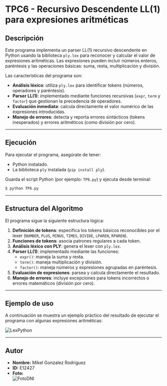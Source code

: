 # TPC6 - Recursivo Descendente LL(1) para expresiones aritméticas

## Descripción
Este programa implementa un parser LL(1) recursivo descendente en Python usando la biblioteca `ply.lex` para reconocer y calcular el valor de expresiones aritméticas. Las expresiones pueden incluir números enteros, paréntesis y las operaciones básicas: suma, resta, multiplicación y división.

Las características del programa son:

- **Análisis léxico**: utiliza `ply.lex` para identificar tokens (números, operadores y paréntesis).
- **Parser LL(1)**: implementado mediante funciones recursivas (`expr`, `term` y `factor`) que gestionan la precedencia de operadores.
- **Evaluación inmediata**: calcula directamente el valor numérico de las expresiones introducidas.
- **Manejo de errores**: detecta y reporta errores sintácticos (tokens inesperados) y errores aritméticos (como división por cero).

---

## Ejecución

Para ejecutar el programa, asegúrate de tener:
- Python instalado.
- La biblioteca `ply` instalada (`pip install ply`).

Guarda el script Python (por ejemplo: `TP6.py`) y ejecuta desde terminal:

```sh
$ python TP6.py
```

---

## Estructura del Algoritmo

El programa sigue la siguiente estructura lógica:

1. **Definición de tokens**: especifica los tokens básicos reconocibles por el lexer (`NUMBER`, `PLUS`, `MINUS`, `TIMES`, `DIVIDE`, `LPAREN`, `RPAREN`).
2. **Funciones de tokens**: asocia patrones regulares a cada token.
3. **Análisis léxico con PLY**: genera el lexer con `ply.lex`.
4. **Parser LL(1)**: implementado mediante las funciones:
   - `expr()`: maneja la suma y resta.
   - `term()`: maneja multiplicación y división.
   - `factor()`: maneja números y expresiones agrupadas en paréntesis.
5. **Evaluación de expresiones**: parsea y calcula directamente el resultado.
6. **Manejo de errores**: incluye excepciones para tokens incorrectos o errores matemáticos (división por cero).

---

## Ejemplo de uso

A continuación se muestra un ejemplo práctico del resultado de ejecutar el programa con algunas expresiones aritméticas:

![LexPython](https://github.com/user-attachments/assets/3dfe02d9-0c90-4944-97dd-25ffea2da8f7)


---

## Autor
- **Nombre:** Mikel Gonzalez Rodriguez  
- **ID:** E12427  
- **Foto:**  
![FotoDNI](https://github.com/user-attachments/assets/89f3adbe-49b9-4930-808f-9d0bc81bcb00)
